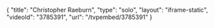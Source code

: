 {
    "title": "Christopher Raeburn",
    "type": "solo",
    "layout": "iframe-static",
    "videoId": "3785391",
    "url": "\/tvpembed\/3785391"
}